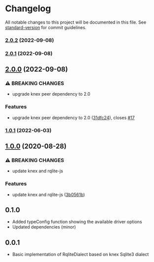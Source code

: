 # Changelog

All notable changes to this project will be documented in this file. See [standard-version](https://github.com/conventional-changelog/standard-version) for commit guidelines.

### [2.0.2](https://github.com/rqlite/knex-rqlite/compare/v2.0.1...v2.0.2) (2022-09-08)

### [2.0.1](https://github.com/rqlite/knex-rqlite/compare/v2.0.0...v2.0.1) (2022-09-08)

## [2.0.0](https://github.com/rqlite/knex-rqlite/compare/v1.0.1...v2.0.0) (2022-09-08)


### ⚠ BREAKING CHANGES

* upgrade knex peer dependency to 2.0

### Features

* upgrade knex peer dependency to 2.0 ([31dfc24](https://github.com/rqlite/knex-rqlite/commit/31dfc24681165d3d309dbe3ddccee53d913577ce)), closes [#17](https://github.com/rqlite/knex-rqlite/issues/17)

### [1.0.1](https://github.com/rqlite/knex-rqlite/compare/v1.0.0...v1.0.1) (2022-06-03)

## [1.0.0](https://github.com/rqlite/knex-rqlite/compare/v0.1.0...v1.0.0) (2020-08-28)


### ⚠ BREAKING CHANGES

* update knex and rqlite-js

### Features

* update knex and rqlite-js ([3b0561b](https://github.com/rqlite/knex-rqlite/commit/3b0561b4d1c3173f6bd79b402e06deb14716f7b2))

## 0.1.0

- Added typeConfig function showing the available driver options
- Updated dependencies (minor)

## 0.0.1

- Basic implementation of RqliteDialect based on knex Sqlite3 dialect
